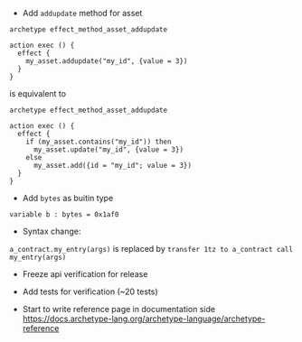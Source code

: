 - Add `addupdate` method for asset

```
archetype effect_method_asset_addupdate

action exec () {
  effect {
    my_asset.addupdate("my_id", {value = 3})
  }
}
```
is equivalent to
```
archetype effect_method_asset_addupdate

action exec () {
  effect {
    if (my_asset.contains("my_id")) then
      my_asset.update("my_id", {value = 3})
    else
      my_asset.add({id = "my_id"; value = 3})
  }
}
```

- Add `bytes` as buitin type

```
variable b : bytes = 0x1af0
```

- Syntax change:

`a_contract.my_entry(args)` is replaced by `transfer 1tz to a_contract call my_entry(args)`

- Freeze api verification for release
- Add tests for verification (~20 tests)

- Start to write reference page in documentation side
https://docs.archetype-lang.org/archetype-language/archetype-reference
